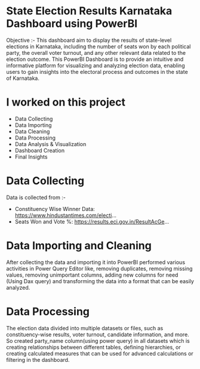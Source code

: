 # State Election Results Karnataka Dashboard using PowerBI
Objective :- This dashboard aim to display the results of state-level elections in Karnataka, including the number of seats won by each political party, 
the overall voter turnout, and any other relevant data related to the election outcome.
This PowerBI Dashboard is to provide an intuitive and informative platform for visualizing and analyzing 
election data, enabling users to gain insights into the electoral process and outcomes in the state of Karnataka.

# I worked on this project 
* Data Collecting
* Data Importing
* Data Cleaning
* Data Processing
* Data Analysis & Visualization
* Dashboard Creation
* Final Insights

# Data Collecting 
Data is collected from :-  
* Constituency Wise Winner Data: https://www.hindustantimes.com/electi... 
* Seats Won and Vote %: https://results.eci.gov.in/ResultAcGe...

# Data Importing and Cleaning 
After collecting the data and importing it into PowerBI performed various activities in Power Query Editor like,
removing duplicates, removing missing values, removing unimportant columns, adding new columns for need (Using Dax query) and transforming the data into a format that can be easily analyzed. 

# Data Processing 
The election data divided into multiple datasets or files, such as constituency-wise results, voter turnout, candidate information, and more. 
So created party_name column(using power query) in all datasets which is creating relationships between different tables, defining hierarchies, or creating calculated measures that can be used for advanced calculations or filtering in the dashboard. 
